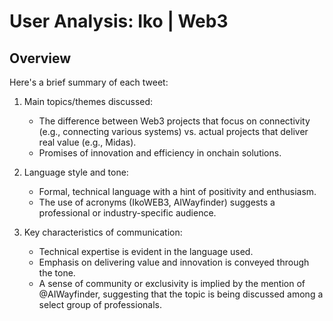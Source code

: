 # User Analysis: Iko | Web3

## Overview

Here's a brief summary of each tweet:

1. Main topics/themes discussed:
   - The difference between Web3 projects that focus on connectivity (e.g., connecting various systems) vs. actual projects that deliver real value (e.g., Midas).
   - Promises of innovation and efficiency in onchain solutions.

2. Language style and tone:
   - Formal, technical language with a hint of positivity and enthusiasm.
   - The use of acronyms (IkoWEB3, AIWayfinder) suggests a professional or industry-specific audience.

3. Key characteristics of communication:
   - Technical expertise is evident in the language used.
   - Emphasis on delivering value and innovation is conveyed through the tone.
   - A sense of community or exclusivity is implied by the mention of @AIWayfinder, suggesting that the topic is being discussed among a select group of professionals.